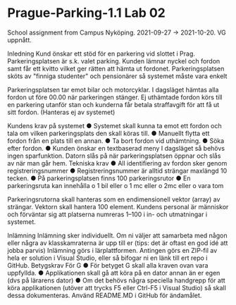 # Prague-Parking-1.1 Lab 02 

School assignment from Campus Nyköping. 2021-09-27 -> 2021-10-20.
VG uppnått.

Inledning
Kund önskar ett stöd för en parkering vid slottet i Prag.
Parkeringsplatsen är s.k. valet parking. Kunden lämnar nyckel och fordon samt får ett kvitto vilket ger
rätten att hämta ut fordonet. Parkeringsplatsen sköts av "finniga studenter" och pensionärer så
systemet måste vara enkelt

Parkeringsplatsen tar emot bilar och motorcyklar.
I dagsläget hämtas alla fordon ut före 00.00 när parkeringen stänger. Ej uthämtade fordon körs till en
parkering utanför stan och kunderna får betala straffavgift för att få ut sitt fordon. (Hanteras ej av
systemet)

Kundens krav på systemet
● Systemet skall kunna ta emot ett fordon och tala om vilken parkeringsplats den skall köras
till.
● Manuellt flytta ett fordon från en plats till en annan.
● Ta bort fordon vid uthämtning.
● Söka efter fordon.
● Kunden önskar en textbaserad meny
I dagsläget så behövs ingen sparfunktion. Datorn slås på när parkeringsplatsen öppnar och slås av när
man går hem.
Tekniska krav
● All identifiering av fordon sker genom registreringsnummer
● Registreringsnummer är alltid strängar maxlängd 10 tecken.
● På parkeringsplatsen finns 100 parkeringsrutor
● En parkeringsruta kan innehålla
o 1 bil eller
o 1 mc eller
o 2mc eller
o vara tom

Parkeringsrutorna skall hanteras som en endimensionell vektor (array) av strängar. Vektorn skall hantera
100 element. Kundens personal är människor och förväntar sig att platserna numreras 1–100 i in- och
utmatningar i systemet.

Inlämning
Inlämning sker individuellt. Om ni väljer att samarbeta med någon eller några av klasskamraterna är upp
till er (tips: det är oftast en god idé att jobba parvis)
Inlämning görs i lärplattformen. Antingen görs en ZIP-fil av hela er solution i Visual Studio, eller så
bifogar ni en länk till ert repo i GitHub.
Betygskrav
För G
● För betyget G skall alla kraven ovan vara uppfyllda.
● Applikationen skall gå att köra på en dator annan än er egen (dvs på lärarens dator)
● Om det behövs några speciella handgrepp för att köra applikationen (utöver att trycks F5
eller Ctrl-F5 i Visual Studio) så skall dessa dokumenteras. Använd README.MD i GitHub för
ändamålet.
